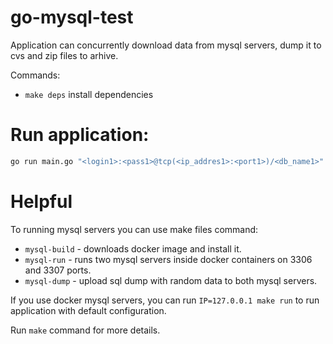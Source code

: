 go-mysql-test
=============

Application can concurrently download data from mysql servers, dump it to cvs and zip files to arhive.

Commands:
  - `make deps` install dependencies

Run application:
==============

```sh
go run main.go "<login1>:<pass1>@tcp(<ip_addres1>:<port1>)/<db_name1>" "<login2>:<pass2>@tcp(<ip_addres2>:<port2>)/<db_name2>"
```

Helpful
=============

To running mysql servers you can use make files command:
  - `mysql-build` - downloads docker image and install it.
  - `mysql-run` - runs two mysql servers inside docker containers on 3306 and 3307 ports.
  - `mysql-dump` - upload sql dump with random data to both mysql servers.

If you use docker mysql servers, you can run `IP=127.0.0.1 make run` to run application with default configuration.
  
Run `make` command for more details.
